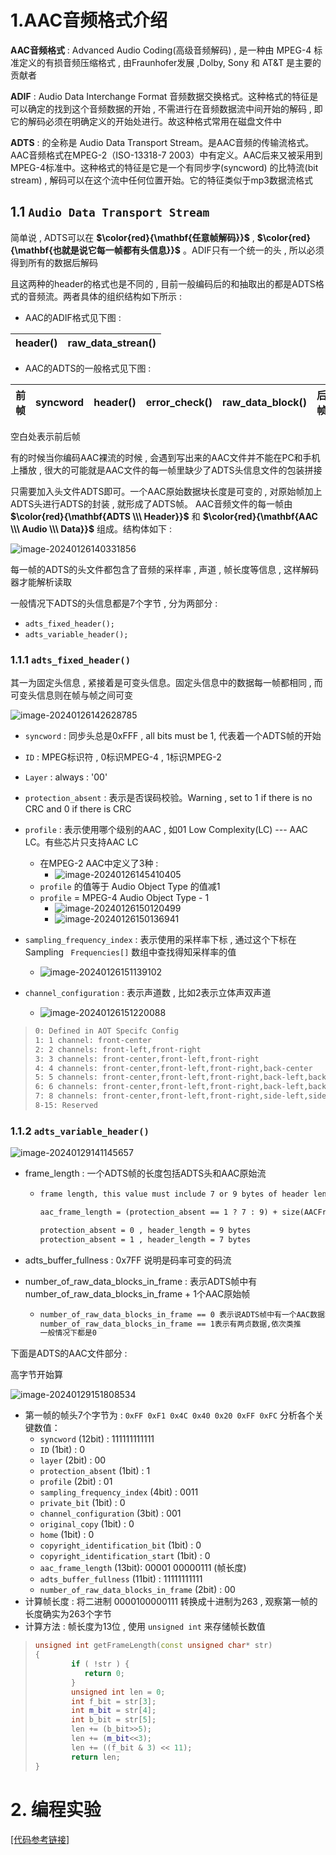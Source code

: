 # 1.AAC⾳频格式介绍

**AAC⾳频格式** : Advanced Audio Coding(⾼级⾳频解码) , 是⼀种由 MPEG-4 标准定义的有损⾳频压缩格式 , 由Fraunhofer发展 ,Dolby, Sony 和 AT&T 是主要的贡献者  

**ADIF** : Audio Data Interchange Format ⾳频数据交换格式。这种格式的特征是可以确定的找到这个⾳频数据的开始 , 不需进⾏在音频数据流中间开始的解码 , 即它的解码必须在明确定义的开始处进⾏。故这种格式常⽤在磁盘⽂件中  

**ADTS** : 的全称是 Audio Data Transport Stream。是AAC⾳频的传输流格式。AAC⾳频格式在MPEG-2（ISO-13318-7 2003）中有定义。AAC后来⼜被采⽤到MPEG-4标准中。这种格式的特征是它是⼀个有同步字(syncword) 的比特流(bit stream) , 解码可以在这个流中任何位置开始。它的特征类似于mp3数据流格式  

## 1.1 `Audio Data Transport Stream`

简单说 , ADTS可以在 **$\color{red}{\mathbf{任意帧解码}}$** , **$\color{red}{\mathbf{也就是说它每⼀帧都有头信息}}$** 。ADIF只有⼀个统⼀的头 , 所以必须得到所有的数据后解码  

且这两种的header的格式也是不同的 , ⽬前⼀般编码后的和抽取出的都是ADTS格式的音频流。两者具体的组织结构如下所示 :

* AAC的ADIF格式⻅下图 : 

| header() | raw_data_strean() |
| -------- | ----------------- |

* AAC的ADTS的⼀般格式⻅下图 : 

| 前帧 | syncword | header() | error_check() | raw_data_block() | 后帧 |
| ---- | -------- | -------- | ------------- | ---------------- | ---- |

空⽩处表示前后帧

有的时候当你编码AAC裸流的时候 , 会遇到写出来的AAC⽂件并不能在PC和⼿机上播放 , 很⼤的可能就是AAC⽂件的每⼀帧⾥缺少了ADTS头信息⽂件的包装拼接  

只需要加⼊头⽂件ADTS即可。⼀个AAC原始数据块⻓度是可变的 , 对原始帧加上ADTS头进⾏ADTS的封装 , 就形成了ADTS帧。
AAC⾳频⽂件的每⼀帧由 **$\color{red}{\mathbf{ADTS \\\ Header}}$** 和 **$\color{red}{\mathbf{AAC \\\ Audio \\\ Data}}$** 组成。结构体如下 : 

<img src="assets/image-20240126140331856.png" alt="image-20240126140331856" /> 

每⼀帧的ADTS的头⽂件都包含了⾳频的采样率 , 声道 , 帧⻓度等信息 , 这样解码器才能解析读取

⼀般情况下ADTS的头信息都是7个字节 , 分为两部分 :

* `adts_fixed_header();  `
* `adts_variable_header();`

### 1.1.1 `adts_fixed_header()`

其⼀为固定头信息 , 紧接着是可变头信息。固定头信息中的数据每⼀帧都相同 , ⽽可变头信息则在帧与帧之间可变  

<img src="assets/image-20240126142628785.png" alt="image-20240126142628785" /> 

* `syncword` : 同步头总是0xFFF , all bits must be 1, 代表着⼀个ADTS帧的开始
* `ID` : MPEG标识符 , 0标识MPEG-4 , 1标识MPEG-2
* `Layer` : always : '00' 
* `protection_absent` : 表示是否误码校验。Warning , set to 1 if there is no CRC and 0 if there is CRC
* `profile` : 表示使⽤哪个级别的AAC , 如01 Low Complexity(LC) --- AAC LC。有些芯⽚只⽀持AAC LC
  * 在MPEG-2 AAC中定义了3种 : 
    * <img src="assets/image-20240126145410405.png" alt="image-20240126145410405" /> 
  * `profile` 的值等于 Audio Object Type 的值减1
  * `profile` = MPEG-4 Audio Object Type - 1
    * <img src="assets/image-20240126150120499.png" alt="image-20240126150120499" /> 
    * <img src="assets/image-20240126150136941.png" alt="image-20240126150136941" /> 

* `sampling_frequency_index` : 表示使⽤的采样率下标 , 通过这个下标在 Sampling ` Frequencies[]` 数组中查找得知采样率的值 
  * <img src="assets/image-20240126151139102.png" alt="image-20240126151139102" /> 
* `channel_configuration` : 表示声道数 , ⽐如2表示⽴体声双声道
  * <img src="assets/image-20240126151220088.png" alt="image-20240126151220088" /> 

>```tex
>0: Defined in AOT Specifc Config
>1: 1 channel: front-center
>2: 2 channels: front-left,front-right
>3: 3 channels: front-center,front-left,front-right
>4: 4 channels: front-center,front-left,front-right,back-center
>5: 5 channels: front-center,front-left,front-right,back-left,backright
>6: 6 channels: front-center,front-left,front-right,back-left,backright,LFE-channel
>7: 8 channels: front-center,front-left,front-right,side-left,side-right,back-left, back-right, LFE-channel
>8-15: Reserved
>```

### 1.1.2 `adts_variable_header()`

<img src="assets/image-20240129141145657.png" alt="image-20240129141145657" /> 

* frame_length : ⼀个ADTS帧的⻓度包括ADTS头和AAC原始流

  * ```tex
    frame length, this value must include 7 or 9 bytes of header length:
    
    aac_frame_length = (protection_absent == 1 ? 7 : 9) + size(AACFrame)
    
    protection_absent = 0 , header_length = 9 bytes
    protection_absent = 1 , header_length = 7 bytes
    ```

* adts_buffer_fullness : 0x7FF 说明是码率可变的码流

* number_of_raw_data_blocks_in_frame : 表示ADTS帧中有 number_of_raw_data_blocks_in_frame + 1个AAC原始帧

  * ```tex
    number_of_raw_data_blocks_in_frame == 0 表示说ADTS帧中有⼀个AAC数据块
    number_of_raw_data_blocks_in_frame == 1表示有两贞数据,依次类推
    一般情况下都是0
    ```

下⾯是ADTS的AAC⽂件部分 : 

高字节开始算

<img src="assets/image-20240129151808534.png" alt="image-20240129151808534" /> 

* 第⼀帧的帧头7个字节为 : `0xFF 0xF1 0x4C 0x40 0x20 0xFF 0xFC` 分析各个关键数值：
  * `syncword` (12bit) : 111111111111
  * `ID` (1bit) : 0
  * `layer` (2bit) : 00
  * `protection_absent` (1bit) : 1
  * `profile` (2bit) : 01
  * `sampling_frequency_index` (4bit) : 0011
  * `private_bit` (1bit) : 0
  * `channel_configuration` (3bit) : 001
  * `original_copy` (1bit) : 0
  * `home` (1bit) : 0
  * `copyright_identification_bit` (1bit) : 0
  * `copyright_identification_start` (1bit) : 0
  * `aac_frame_length` (13bit): 00001 00000111 (帧长度)
  * `adts_buffer_fullness` (11bit) : 11111111111
  * `number_of_raw_data_blocks_in_frame` (2bit) : 00
* 计算帧⻓度 : 将⼆进制 0000100000111 转换成⼗进制为263 , 观察第一帧的长度确实为263个字节
* 计算方法 : 帧⻓度为13位 , 使⽤ `unsigned int` 来存储帧⻓数值

> ```c++
> unsigned int getFrameLength(const unsigned char* str)
> {
>         if ( !str ) {
>            return 0;
>         }
>         unsigned int len = 0;
>         int f_bit = str[3];
>         int m_bit = str[4];
>         int b_bit = str[5];
>         len += (b_bit>>5);
>         len += (m_bit<<3);
>         len += ((f_bit & 3) << 11);
>         return len;
> }
> ```

# 2. 编程实验

[[代码参考链接]](/code/win/2-FFmpeg/03-extract-aac)


